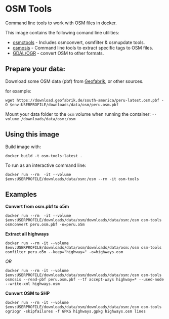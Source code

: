 # OSM Tools
Command line tools to work with OSM files in docker.

This image contains the following comand line utilities:
* [osmctools](https://gitlab.com/osm-c-tools/osmctools) - Includes osmconvert, osmfilter & osmupdate tools.
* [osmosis](https://wiki.openstreetmap.org/wiki/Osmosis) - Command line tools to extract specific tags to OSM files.
* [GDAL/OGR](https://gdal.org/) - convert OSM to other formats.

## Prepare your data:

Download some OSM data (pbf) from [Geofabrik](https://download.geofabrik.de/), or other sources.

for example:

```
wget https://download.geofabrik.de/south-america/peru-latest.osm.pbf -O $env:USERPROFILE/downloads/data/osm/peru.osm.pbf
```

Mount your data folder to the `osm` volume when running the container: `--volume /downloads/data/osm:/osm`

## Using this image

Build image with:

```
docker build -t osm-tools:latest .
```

To run as an interactive command line:

```
docker run --rm  -it --volume  $env:USERPROFILE/downloads/data/osm:/osm --rm -it osm-tools
```

## Examples

**Convert from osm.pbf to o5m**

```
docker run --rm  -it --volume $env:USERPROFILE/downloads/data/osm/downloads/data/osm:/osm osm-tools osmconvert peru.osm.pbf -o=peru.o5m
```

**Extract all highways**

```
docker run --rm -it --volume $env:USERPROFILE/downloads/data/osm/downloads/data/osm:/osm osm-tools osmfilter peru.o5m --keep="highway=" -o=highways.osm
```

*OR*

```
docker run --rm -it --volume $env:USERPROFILE/downloads/data/osm/downloads/data/osm:/osm osm-tools osmosis --read-pbf peru.osm.pbf --tf accept-ways highway=* --used-node --write-xml highways.osm
```

**Convert OSM to SHP**

```
docker run --rm -it --volume $env:USERPROFILE/downloads/data/osm/downloads/data/osm:/osm osm-tools ogr2ogr -skipfailures -f GPKG highways.gpkg highways.osm lines
```
